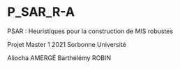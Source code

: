 # P_SAR_R-A

PSAR : Heuristiques pour la construction de MIS robustes

Projet Master 1 2021 Sorbonne Université

Aliocha AMERGÉ
Barthélémy ROBIN